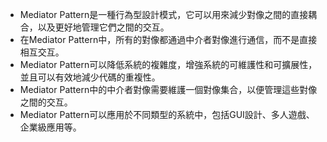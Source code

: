 

- Mediator Pattern是一種行為型設計模式，它可以用來減少對像之間的直接耦合，以及更好地管理它們之間的交互。
- 在Mediator Pattern中，所有的對像都通過中介者對像進行通信，而不是直接相互交互。
- Mediator Pattern可以降低系統的複雜度，增強系統的可維護性和可擴展性，並且可以有效地減少代碼的重複性。
- Mediator Pattern中的中介者對像需要維護一個對像集合，以便管理這些對像之間的交互。
- Mediator Pattern可以應用於不同類型的系統中，包括GUI設計、多人遊戲、企業級應用等。